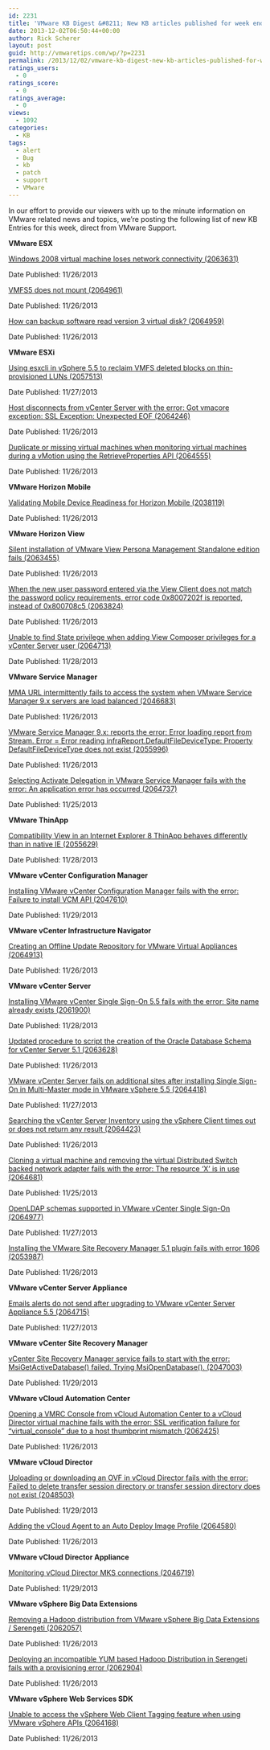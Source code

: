 ```yaml
---
id: 2231
title: 'VMware KB Digest &#8211; New KB articles published for week ending 11/30/13'
date: 2013-12-02T06:50:44+00:00
author: Rick Scherer
layout: post
guid: http://vmwaretips.com/wp/?p=2231
permalink: /2013/12/02/vmware-kb-digest-new-kb-articles-published-for-week-ending-113013/
ratings_users:
  - 0
ratings_score:
  - 0
ratings_average:
  - 0
views:
  - 1092
categories:
  - KB
tags:
  - alert
  - Bug
  - kb
  - patch
  - support
  - VMware
---
```

In our effort to provide our viewers with up to the minute information on VMware related news and topics, we&#8217;re posting the following list of new KB Entries for this week, direct from VMware Support.

<!--more-->

**VMware ESX**
  
[Windows 2008 virtual machine loses network connectivity (2063631)](http://kb.vmware.com/kb/2063631)
  
Date Published: 11/26/2013
  
[VMFS5 does not mount (2064961)](http://kb.vmware.com/kb/2064961)
  
Date Published: 11/26/2013
  
[How can backup software read version 3 virtual disk? (2064959)](http://kb.vmware.com/kb/2064959)
  
Date Published: 11/26/2013

**VMware ESXi**
  
[Using esxcli in vSphere 5.5 to reclaim VMFS deleted blocks on thin-provisioned LUNs (2057513)](http://kb.vmware.com/kb/2057513)
  
Date Published: 11/27/2013
  
[Host disconnects from vCenter Server with the error: Got vmacore exception: SSL Exception: Unexpected EOF (2064246)](http://kb.vmware.com/kb/2064246)
  
Date Published: 11/26/2013
  
[Duplicate or missing virtual machines when monitoring virtual machines during a vMotion using the RetrieveProperties API (2064555)](http://kb.vmware.com/kb/2064555)
  
Date Published: 11/26/2013

**VMware Horizon Mobile**
  
[Validating Mobile Device Readiness for Horizon Mobile (2038119)](http://kb.vmware.com/kb/2038119)
  
Date Published: 11/26/2013

**VMware Horizon View**
  
[Silent installation of VMware View Persona Management Standalone edition fails (2063455)](http://kb.vmware.com/kb/2063455)
  
Date Published: 11/26/2013
  
[When the new user password entered via the View Client does not match the password policy requirements, error code 0x8007202f is reported, instead of 0x800708c5 (2063824)](http://kb.vmware.com/kb/2063824)
  
Date Published: 11/26/2013
  
[Unable to find State privilege when adding View Composer privileges for a vCenter Server user (2064713)](http://kb.vmware.com/kb/2064713)
  
Date Published: 11/28/2013

**VMware Service Manager**
  
[MMA URL intermittently fails to access the system when VMware Service Manager 9.x servers are load balanced (2046683)](http://kb.vmware.com/kb/2046683)
  
Date Published: 11/26/2013
  
[VMware Service Manager 9.x: reports the error: Error loading report from Stream. Error = Error reading infraReport.DefaultFileDeviceType: Property DefaultFileDeviceType does not exist (2055996)](http://kb.vmware.com/kb/2055996)
  
Date Published: 11/26/2013
  
[Selecting Activate Delegation in VMware Service Manager fails with the error: An application error has occurred (2064737)](http://kb.vmware.com/kb/2064737)
  
Date Published: 11/25/2013

**VMware ThinApp**
  
[Compatibility View in an Internet Explorer 8 ThinApp behaves differently than in native IE (2055629)](http://kb.vmware.com/kb/2055629)
  
Date Published: 11/28/2013

**VMware vCenter Configuration Manager**
  
[Installing VMware vCenter Configuration Manager fails with the error: Failure to install VCM API (2047610)](http://kb.vmware.com/kb/2047610)
  
Date Published: 11/29/2013

**VMware vCenter Infrastructure Navigator**
  
[Creating an Offline Update Repository for VMware Virtual Appliances (2064913)](http://kb.vmware.com/kb/2064913)
  
Date Published: 11/26/2013

**VMware vCenter Server**
  
[Installing VMware vCenter Single Sign-On 5.5 fails with the error: Site name already exists (2061900)](http://kb.vmware.com/kb/2061900)
  
Date Published: 11/28/2013
  
[Updated procedure to script the creation of the Oracle Database Schema for vCenter Server 5.1 (2063628)](http://kb.vmware.com/kb/2063628)
  
Date Published: 11/26/2013
  
[VMware vCenter Server fails on additional sites after installing Single Sign-On in Multi-Master mode in VMware vSphere 5.5 (2064418)](http://kb.vmware.com/kb/2064418)
  
Date Published: 11/27/2013
  
[Searching the vCenter Server Inventory using the vSphere Client times out or does not return any result (2064423)](http://kb.vmware.com/kb/2064423)
  
Date Published: 11/26/2013
  
[Cloning a virtual machine and removing the virtual Distributed Switch backed network adapter fails with the error: The resource ‘X’ is in use (2064681)](http://kb.vmware.com/kb/2064681)
  
Date Published: 11/25/2013
  
[OpenLDAP schemas supported in VMware vCenter Single Sign-On (2064977)](http://kb.vmware.com/kb/2064977)
  
Date Published: 11/27/2013
  
[Installing the VMware Site Recovery Manager 5.1 plugin fails with error 1606 (2053987)](http://kb.vmware.com/kb/2053987)
  
Date Published: 11/26/2013

**VMware vCenter Server Appliance**
  
[Emails alerts do not send after upgrading to VMware vCenter Server Appliance 5.5 (2064715)](http://kb.vmware.com/kb/2064715)
  
Date Published: 11/27/2013

**VMware vCenter Site Recovery Manager**
  
[vCenter Site Recovery Manager service fails to start with the error: MsiGetActiveDatabase() failed. Trying MsiOpenDatabase(). (2047003)](http://kb.vmware.com/kb/2047003)
  
Date Published: 11/29/2013

**VMware vCloud Automation Center**
  
[Opening a VMRC Console from vCloud Automation Center to a vCloud Director virtual machine fails with the error: SSL verification failure for “virtual_console” due to a host thumbprint mismatch (2062425)](http://kb.vmware.com/kb/2062425)
  
Date Published: 11/26/2013

**VMware vCloud Director**
  
[Uploading or downloading an OVF in vCloud Director fails with the error: Failed to delete transfer session directory or transfer session directory does not exist (2048503)](http://kb.vmware.com/kb/2048503)
  
Date Published: 11/29/2013
  
[Adding the vCloud Agent to an Auto Deploy Image Profile (2064580)](http://kb.vmware.com/kb/2064580)
  
Date Published: 11/26/2013

**VMware vCloud Director Appliance**
  
[Monitoring vCloud Director MKS connections (2046719)](http://kb.vmware.com/kb/2046719)
  
Date Published: 11/29/2013

**VMware vSphere Big Data Extensions**
  
[Removing a Hadoop distribution from VMware vSphere Big Data Extensions / Serengeti (2062057)](http://kb.vmware.com/kb/2062057)
  
Date Published: 11/26/2013
  
[Deploying an incompatible YUM based Hadoop Distribution in Serengeti fails with a provisioning error (2062904)](http://kb.vmware.com/kb/2062904)
  
Date Published: 11/26/2013

**VMware vSphere Web Services SDK**
  
[Unable to access the vSphere Web Client Tagging feature when using VMware vSphere APIs (2064168)](http://kb.vmware.com/kb/2064168)
  
Date Published: 11/26/2013